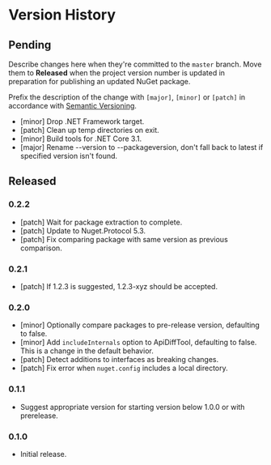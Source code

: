 # Version History

## Pending

Describe changes here when they're committed to the `master` branch. Move them to **Released** when the project version number is updated in preparation for publishing an updated NuGet package.

Prefix the description of the change with `[major]`, `[minor]` or `[patch]` in accordance with [Semantic Versioning](https://semver.org/).

* [minor] Drop .NET Framework target.
* [patch] Clean up temp directories on exit.
* [minor] Build tools for .NET Core 3.1.
* [major] Rename --version to --packageversion, don't fall back to latest if specified version isn't found.

## Released

### 0.2.2

* [patch] Wait for package extraction to complete.
* [patch] Update to Nuget.Protocol 5.3.
* [patch] Fix comparing package with same version as previous comparison.

### 0.2.1

* [patch] If 1.2.3 is suggested, 1.2.3-xyz should be accepted.

### 0.2.0

* [minor] Optionally compare packages to pre-release version, defaulting to false.
* [minor] Add `includeInternals` option to ApiDiffTool, defaulting to false. This is a change in the default behavior.
* [patch] Detect additions to interfaces as breaking changes.
* [patch] Fix error when `nuget.config` includes a local directory.

### 0.1.1

* Suggest appropriate version for starting version below 1.0.0 or with prerelease.

### 0.1.0

* Initial release.
